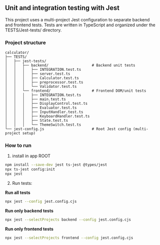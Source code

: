 ## Unit and integration testing with Jest

This project uses a multi-project Jest configuration to separate backend and frontend tests. Tests are written in TypeScript and organized under the TESTS/Jest-tests/ directory.


### Project structure

```
calculator/
├── TESTS/
│   ├── jest-tests/
│   │   ├── backend/                    # Backend unit tests
│   │   │   ├── INTEGRATION.test.ts
│   │   │   ├── server.test.ts 
│   │   │   ├── Calculator.test.ts
│   │   │   ├── preprocessor.test.ts           
│   │   │   └── Validator.test.ts
│   │   └── frontend/                   # Frontend DOM/unit tests
│   │   │   ├── INTEGRATION.test.ts
│   │   │   ├── main.test.ts    
│   │   │   ├── DisplayControl.test.ts 
│   │   │   ├── Evaluator.test.ts 
│   │   │   ├── InputHandler.test.ts 
│   │   │   ├── KeyboardHandler.test.ts 
│   │   │   ├── State.test.ts 
│   │   │   └── ThemeSwitch.test.ts          
└── jest-config.js                      # Root Jest config (multi-project setup)
```


### How to run

1. install in app ROOT 

``` bash
npm install --save-dev jest ts-jest @types/jest
npx ts-jest config:init
npx jest
```

2. Run tests:

**Run all tests**
``` bash
npx jest --config jest.config.cjs
```

**Run only backend tests**
``` bash
npx jest --selectProjects backend --config jest.config.cjs
```

**Run only frontend tests**
``` bash
npx jest --selectProjects frontend --config jest.config.cjs
```


